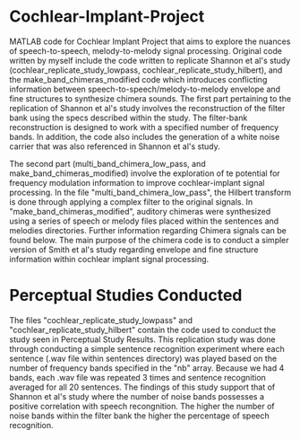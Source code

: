 # Cochlear-Implant-Project
MATLAB code for Cochlear Implant Project that aims to explore the nuances of speech-to-speech, melody-to-melody signal processing. Original code written by myself include the code written to replicate Shannon et al's study (cochlear_replicate_study_lowpass, cochlear_replicate_study_hilbert), and the make_band_chimeras_modified code which introduces conflicting information between speech-to-speech/melody-to-melody envelope and fine structures to synthesize chimera sounds. The first part pertaining to the replication of Shannon et al's study involves the reconstruction of the filter bank using the specs described within the study. The filter-bank reconstruction is designed to work with a specified number of frequency bands. In addition, the code also includes the generation of a white noise carrier that was also referenced in Shannon et al's study. 

The second part (multi_band_chimera_low_pass, and make_band_chimeras_modified) involve the exploration of te potential for frequency modulation information to improve cochlear-implant signal processing. In the file "multi_band_chimera_low_pass", the Hilbert transform is done through applying a complex filter to the original signals. In "make_band_chimeras_modified", auditory chimeras were synthesized using a series of speech or melody files placed within the sentences and melodies directories. Further information regarding Chimera signals can be found below. The main purpose of the chimera code is to conduct a simpler version of Smith et al's study regarding envelope and fine structure information within cochlear implant signal processing.

# Perceptual Studies Conducted
The files "cochlear_replicate_study_lowpass" and "cochlear_replicate_study_hilbert" contain the code used to conduct the study seen in Perceptual Study Results. This replication study was done through conducting a simple sentence recognition experiment where each sentence (.wav file within sentences directory) was played based on the number of frequency bands specified in the "nb" array. Because we had 4 bands, each .wav file was repeated 3 times and sentence recognition averaged for all 20 sentences. The findings of this study support that of Shannon et al's study where the number of noise bands possesses a positive correlation with speech recongnition. The higher the number of noise bands within the filter bank the higher the percentage of speech recognition. 
